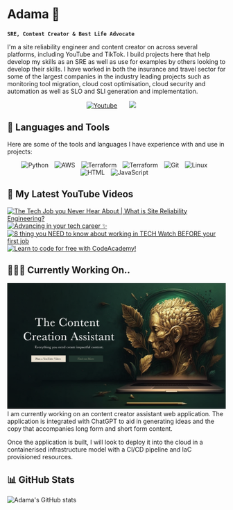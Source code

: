 <head>
    <link rel="stylesheet" href="https://kit.fontawesome.com/f0a6d108e3.css" crossorigin="anonymous">
</head>

# Adama 👋

**`SRE, Content Creator & Best Life Advocate`**

I'm a site reliability engineer and content creator on across several platforms, including YouTube and TikTok. I build projects here that help develop my skills as an SRE as well as use for examples by others looking to develop their skills. I have worked in both the insurance and travel sector for some of the largest companies in the industry leading projects such as monitoring tool migration, cloud cost optimisation, cloud security and automation as well as SLO and SLI generation and implementation.

<p align="center">
  <a href="https://www.youtube.com/c/adamatalkstech"><img width="42px" alt="Youtube" title="Youtube" src="https://i.imgur.com/qiXu7b2.png"/></a>
  &#8287;&#8287;&#8287;&#8287;&#8287;
  <a href="https://discord.gg/UmUdkyETww" alt="Discord" title="Our Tech Journey Server"><img width="42px" src="https://i.imgur.com/OViZO8J.png"/></a>
  &#8287;&#8287;&#8287;&#8287;&#8287;
</p>


## 🧰 Languages and Tools
Here are some of the tools and languages I have experience with and use in projects:
<p align="center">
<img align="centre" alt="Python" width="50px" style="padding-right:10px;" src="https://cdn.jsdelivr.net/gh/devicons/devicon/icons/python/python-plain.svg" />
<img align="centre" alt="AWS" width="50px" style="padding-right:10px;" src="https://cdn.jsdelivr.net/gh/devicons/devicon/icons/amazonwebservices/amazonwebservices-original.svg" />
<img align="centre" alt="Terraform" width="50px" style="padding-right:10px;" src="https://cdn.jsdelivr.net/gh/devicons/devicon/icons/terraform/terraform-original.svg" />
<img align="centre" alt="Terraform" width="50px" style="padding-right:10px;" src="https://cdn.jsdelivr.net/gh/devicons/devicon/icons/jira/jira-original-wordmark.svg" />
<img align="centre" alt="Git" width="50px" style="padding-right:10px;" src="https://cdn.jsdelivr.net/gh/devicons/devicon/icons/git/git-original.svg" />
<img align="centre" alt="Linux" width="50px" style="padding-right:10px;" src="https://cdn.jsdelivr.net/gh/devicons/devicon/icons/linux/linux-original.svg" />
<img align="centre" alt="HTML" width="50px" style="padding-right:10px;" src="https://cdn.jsdelivr.net/gh/devicons/devicon/icons/html5/html5-plain.svg" />
<img align="centre" alt="JavaScript" width="50px" style="padding-right:10px;" src="https://cdn.jsdelivr.net/gh/devicons/devicon/icons/javascript/javascript-plain.svg" />    
</p>

## 🎥 My Latest YouTube Videos

<!-- BEGIN YOUTUBE-CARDS -->
[![The Tech Job you Never Hear About | What is Site Reliability Engineering?](https://ytcards.demolab.com/?id=YV8tU3r-DgA&title=The+Tech+Job+you+Never+Hear+About+%7C+What+is+Site+Reliability+Engineering%3F&lang=en&timestamp=1678661086&background_color=%230d1117&title_color=%23ffffff&stats_color=%23dedede&width=250 "The Tech Job you Never Hear About | What is Site Reliability Engineering?")](https://www.youtube.com/watch?v=YV8tU3r-DgA)
[![Advancing in your tech career ✨](https://ytcards.demolab.com/?id=40iPbXvpLT0&title=Advancing+in+your+tech+career+%E2%9C%A8&lang=en&timestamp=1678642330&background_color=%230d1117&title_color=%23ffffff&stats_color=%23dedede&width=250 "Advancing in your tech career ✨")](https://www.youtube.com/watch?v=40iPbXvpLT0)
[![8 thing you NEED to know about working in TECH *Watch BEFORE your first job*](https://ytcards.demolab.com/?id=5BSUNipgOc0&title=8+thing+you+NEED+to+know+about+working+in+TECH+%2AWatch+BEFORE+your+first+job%2A&lang=en&timestamp=1678616545&background_color=%230d1117&title_color=%23ffffff&stats_color=%23dedede&width=250 "8 thing you NEED to know about working in TECH *Watch BEFORE your first job*")](https://www.youtube.com/watch?v=5BSUNipgOc0)
[![Learn to code for free with CodeAcademy!](https://ytcards.demolab.com/?id=sa3LX7AB0TE&title=Learn+to+code+for+free+with+CodeAcademy%21&lang=en&timestamp=1678609897&background_color=%230d1117&title_color=%23ffffff&stats_color=%23dedede&width=250 "Learn to code for free with CodeAcademy!")](https://www.youtube.com/watch?v=sa3LX7AB0TE)
<!-- END YOUTUBE-CARDS -->

## 👩🏾‍💻 Currently Working On..
![Website Landing Page](Design-Mock-Up.png)
I am currently working on an content creator assistant web application. The application is integrated with ChatGPT to aid in generating ideas and the copy that accompanies long form and short form content.

Once the application is built, I will look to deploy it into the cloud in a containerised infrastructure model with a CI/CD pipeline and IaC provisioned resources.

## 📊 GitHub Stats
![Adama's GitHub stats](https://github-readme-stats.vercel.app/api?username=adamal5&show_icons=true&theme=gruvbox)
